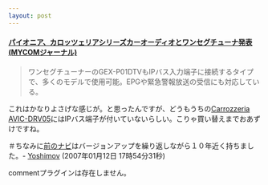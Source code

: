 ```yaml
---
layout: post
---
```

<h4><a href="http://journal.mycom.co.jp/news/2007/01/11/423.html">パイオニア、カロッツェリアシリーズカーオーディオとワンセグチューナ発表 (MYCOMジャーナル)</a></h4>
<blockquote><p>ワンセグチューナーのGEX-P01DTVもIPバス入力端子に接続するタイプで、多くのモデルで使用可能。EPGや緊急警報放送の受信にも対応している。</p>
</blockquote>
<p>これはかなりよさげな感じが。と思ったんですが、どうもうちの<a href="/?page=Carrozzeria+AVIC%2DDRV05" class="wikipage">Carrozzeria AVIC-DRV05</a>にはIPバス端子が付いていないらしい。こりゃ買い替えまでおあずけですね。</p>
<p>＃ちなみに<a href="/?page=ADDZEST+NVS7455" class="wikipage">前のナビ</a>はバージョンアップを繰り返しながら１０年近く持ちました。- <a href="/?page=Yoshimov" class="wikipage">Yoshimov</a> (2007年01月12日 17時54分31秒)</p>
<p><span class="error">commentプラグインは存在しません。</span> </p>
